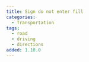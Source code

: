 ```yaml
---
title: Sign do not enter fill
categories:
  - Transportation
tags:
  - road
  - driving
  - directions
added: 1.10.0
---
```

